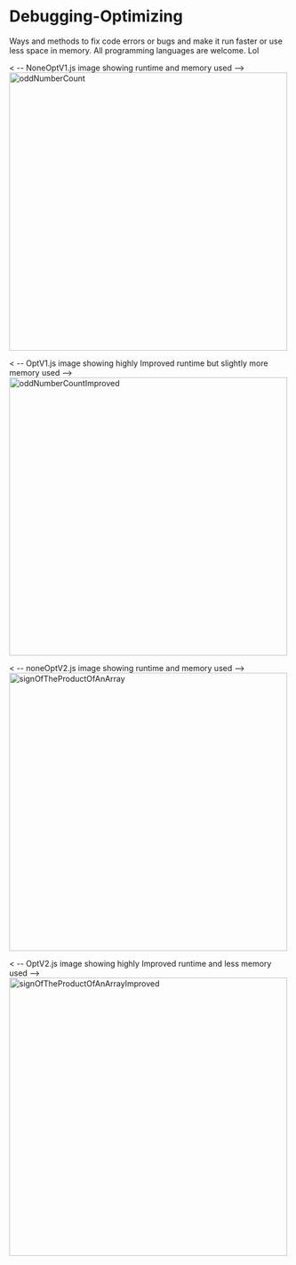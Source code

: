 # Debugging-Optimizing
Ways and methods to fix code errors or bugs and make it run faster or use less space in memory. All programming languages are welcome. Lol

< -- NoneOptV1.js image showing runtime and memory used -->
<img src = "https://github.com/MECHALABS-LLC/Debugging-Optimizing/assets/10962678/1a09c7b3-795e-4612-a2b8-ddd870df54d1" alt = "oddNumberCount" width = "500"/>

< -- OptV1.js image showing highly Improved runtime but slightly more memory used -->
<img src = "https://github.com/MECHALABS-LLC/Debugging-Optimizing/assets/10962678/9cf8624c-0c09-4023-8d9c-efe98da14c17" alt = "oddNumberCountImproved" width = "500"/>

< -- noneOptV2.js image showing runtime and memory used -->
<img src = "https://github.com/MECHALABS-LLC/Debugging-Optimizing/assets/10962678/d7964f10-a6b4-4c46-b980-8257ba6c13c5" alt = "signOfTheProductOfAnArray" width = "500"/>

< -- OptV2.js image showing highly Improved runtime and less memory used -->
<img src = "https://github.com/MECHALABS-LLC/Debugging-Optimizing/assets/10962678/8205251a-9130-4855-b22d-36dbb8d15a83" alt = "signOfTheProductOfAnArrayImproved" width = "500"/>
